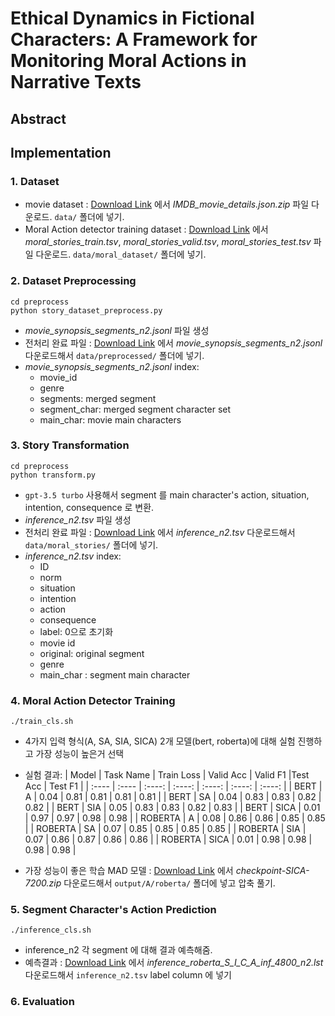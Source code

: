 # Ethical Dynamics in Fictional Characters: A Framework for Monitoring Moral Actions in Narrative Texts  

## Abstract  

## Implementation  
### 1. Dataset  
- movie dataset : [Download Link](https://drive.google.com/drive/folders/1rfEtKgLVnjhGAgxKPWuguCsc6eHI3vUh) 에서 *IMDB_movie_details.json.zip* 파일 다운로드. `data/` 폴더에 넣기.
- Moral Action detector training dataset : [Download Link](https://drive.google.com/drive/folders/1rfEtKgLVnjhGAgxKPWuguCsc6eHI3vUh) 에서 *moral_stories_train.tsv*, *moral_stories_valid.tsv*, *moral_stories_test.tsv* 파일 다운로드. `data/moral_dataset/` 폴더에 넣기.

### 2. Dataset Preprocessing  
```
cd preprocess
python story_dataset_preprocess.py
```
- *movie_synopsis_segments_n2.jsonl* 파일 생성
- 전처리 완료 파일 : [Download Link](https://drive.google.com/drive/folders/1rfEtKgLVnjhGAgxKPWuguCsc6eHI3vUh) 에서 *movie_synopsis_segments_n2.jsonl* 다운로드해서 `data/preprocessed/` 폴더에 넣기.
- *movie_synopsis_segments_n2.jsonl* index:
    * movie_id
    * genre
    * segments: merged segment  
    * segment_char: merged segment character set  
    * main_char: movie main characters  

### 3. Story Transformation  
```
cd preprocess
python transform.py
```
- `gpt-3.5 turbo` 사용해서 segment 를 main character's action, situation, intention, consequence 로 변환.
- *inference_n2.tsv* 파일 생성
- 전처리 완료 파일 : [Download Link](https://drive.google.com/drive/folders/1rfEtKgLVnjhGAgxKPWuguCsc6eHI3vUh) 에서 *inference_n2.tsv* 다운로드해서 `data/moral_stories/` 폴더에 넣기.
- *inference_n2.tsv* index:
    * ID
    * norm
    * situation
    * intention
    * action
    * consequence
    * label: 0으로 초기화  
    * movie id
    * original: original segment
    * genre
    * main_char : segment main character
 
 
 ### 4. Moral Action Detector Training  
 ```
./train_cls.sh
```
- 4가지 입력 형식(A, SA, SIA, SICA) 2개 모델(bert, roberta)에 대해 실험 진행하고 가장 성능이 높은거 선택
- 실험 결과:
| Model      | Task Name    | Train Loss   | Valid Acc   | Valid F1   |Test Acc   | Test F1   |
| :----    |    :----   |    :----:    |    :----:   |    :----:  | :----:    |  :----:  |
|  BERT  |  A  |   0.04   |   0.81  |  0.81  |  0.81  |  0.81   |
| BERT   |  SA  |   0.04   |   0.83  |  0.83  |  0.82  |  0.82   |
| BERT   |  SIA  |   0.05   |   0.83  |  0.83  |  0.82  |  0.83   |
|  BERT  |  SICA  |   0.01   |   0.97  |  0.97  |  0.98  |  0.98   |
|  ROBERTA  |  A  |   0.08   |   0.86  |  0.86  |  0.85  |  0.85   |
| ROBERTA   |  SA  |   0.07   |   0.85  |  0.85  |  0.85  |  0.85   |
| ROBERTA   |  SIA  |   0.07   |   0.86  |  0.87  |  0.86  |  0.86   |
|  ROBERTA  |  SICA  |   0.01   |   0.98  |  0.98  |  0.98  |  0.98   |


- 가장 성능이 좋은 학습 MAD 모델 : [Download Link](https://drive.google.com/drive/folders/1rfEtKgLVnjhGAgxKPWuguCsc6eHI3vUh) 에서 *checkpoint-SICA-7200.zip* 다운로드해서 `output/A/roberta/` 폴더에 넣고 압축 풀기.

### 5. Segment Character's Action Prediction  
 ```
./inference_cls.sh
```
- inference_n2 각 segment 에 대해 결과 예측해줌.
- 예측결과 : [Download Link](https://drive.google.com/drive/folders/1rfEtKgLVnjhGAgxKPWuguCsc6eHI3vUh) 에서 *inference_roberta_S_I_C_A_inf_4800_n2.lst* 다운로드해서 `inference_n2.tsv` label column 에 넣기

### 6. Evaluation  
